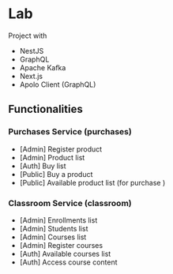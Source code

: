 # Lab

Project with

- NestJS
- GraphQL
- Apache Kafka
- Next.js
- Apolo Client (GraphQL)

## Functionalities

### Purchases Service (purchases)

- [Admin] Register product
- [Admin] Product list
- [Auth] Buy list
- [Public] Buy a product
- [Public] Available product list (for purchase )

### Classroom Service (classroom)

- [Admin] Enrollments list
- [Admin] Students list
- [Admin] Courses list
- [Admin] Register courses
- [Auth] Available courses list
- [Auth] Access course content